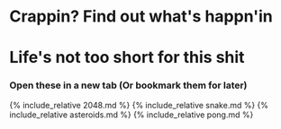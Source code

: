# Crappin? Find out what's happn'in
# Life's not too short for this shit

### Open these in a new tab (Or bookmark them for later)

{% include_relative 2048.md %}
{% include_relative snake.md %}
{% include_relative asteroids.md %}
{% include_relative pong.md %}

